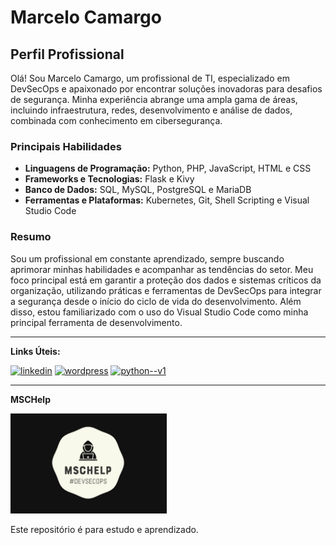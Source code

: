 # Marcelo Camargo

<div>

## Perfil Profissional

Olá! Sou Marcelo Camargo, um profissional de TI, especializado em DevSecOps e apaixonado por encontrar soluções inovadoras para desafios de segurança. Minha experiência abrange uma ampla gama de áreas, incluindo infraestrutura, redes, desenvolvimento e análise de dados, combinada com conhecimento em cibersegurança.

### Principais Habilidades

- **Linguagens de Programação:** Python, PHP, JavaScript, HTML e CSS
- **Frameworks e Tecnologias:** Flask e Kivy
- **Banco de Dados:** SQL, MySQL, PostgreSQL e MariaDB
- **Ferramentas e Plataformas:** Kubernetes, Git, Shell Scripting e Visual Studio Code

### Resumo

Sou um profissional em constante aprendizado, sempre buscando aprimorar minhas habilidades e acompanhar as tendências do setor. Meu foco principal está em garantir a proteção dos dados e sistemas críticos da organização, utilizando práticas e ferramentas de DevSecOps para integrar a segurança desde o início do ciclo de vida do desenvolvimento. Além disso, estou familiarizado com o uso do Visual Studio Code como minha principal ferramenta de desenvolvimento.

</div>

---

**Links Úteis:**


[<img src="https://img.icons8.com/color/48/linkedin.png" alt="linkedin" width="48" height="48"/>](https://www.linkedin.com/in/marcelo-camargo-6b9ab1203)
[<img src="https://img.icons8.com/color/48/wordpress.png" alt="wordpress" width="48" height="48"/>](https://mschelp.wordpress.com)
[<img src="https://img.icons8.com/color/48/python--v1.png" alt="python--v1" width="48" height="48"/>](https://mcamargorj.pythonanywhere.com/)



---

**MSCHelp**

<img src="mschelp.png" alt="MSCHelp Image" width="250">

Este repositório é para estudo e aprendizado.
